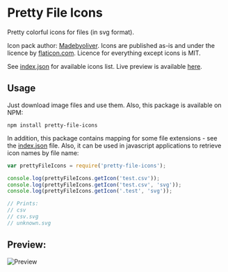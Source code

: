 # Pretty File Icons

Pretty colorful icons for files (in svg format).

Icon pack author: [Madebyoliver](http://www.flaticon.com/authors/madebyoliver).
Icons are published as-is and under the licence by [flaticon.com](http://flaticon.com).
Licence for everything except icons is MIT.

See [index.json](index.json) for available icons list. Live preview is
available [here](https://kravets-levko.github.io/pretty-file-icons/preview.html).
 
## Usage
 
Just download image files and use them. Also, this package is available on NPM:
```
npm install pretty-file-icons
```
 
In addition, this package contains mapping for some file extensions - see the
[index.json](index.json) file. Also, it can be used in javascript applications 
to retrieve icon names by file name:
```javascript
var prettyFileIcons = require('pretty-file-icons');

console.log(prettyFileIcons.getIcon('test.csv'));
console.log(prettyFileIcons.getIcon('test.csv', 'svg'));
console.log(prettyFileIcons.getIcon('.test', 'svg'));

// Prints:
// csv
// csv.svg
// unknown.svg
```
  
## Preview:
  
![Preview](preview.png)  
